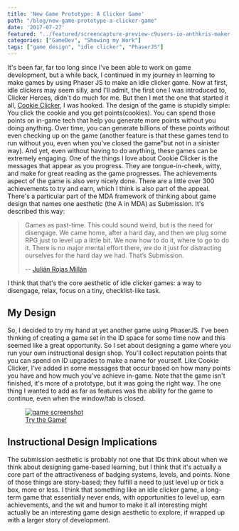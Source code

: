 ```yaml
---
title: 'New Game Prototype: A Clicker Game'
path: "/blog/new-game-prototype-a-clicker-game"
date: '2017-07-27'
featured: "../featured/screencapture-preview-c9users-io-anthkris-maker-click-index-html.png"
categories: ["GameDev", "Showing my Work"]
tags: ["game design", "idle clicker", "PhaserJS"]
---
```


It's been far, far too long since I've been able to work on game development, but a while back, I continued in my journey in learning to make games by using Phaser JS to make an idle clicker game. Now at first, idle clickers may seem silly, and I'll admit, the first one I was introduced to, Clicker Heroes, didn't do much for me. But then I met the one that started it all, [Cookie Clicker](http://orteil.dashnet.org/cookieclicker/), I was hooked. The design of the game is stupidly simple: You click the cookie and you get points(cookies). You can spend those points on in-game tech that help you generate more points without you doing anything. Over time, you can generate billions of these points without even checking up on the game (another feature is that these games tend to run without you, even when you've closed the game"but not in a sinister way). And yet, even without having to do anything, these games can be extremely engaging. One of the things I love about Cookie Clicker is the messages that appear as you progress. They are tongue-in-cheek, witty, and make for great reading as the game progresses. The achievements aspect of the game is also very nicely done. There are a little over 300 achievements to try and earn, which I think is also part of the appeal. There's a particular part of the MDA framework of thinking about game design that names one aesthetic (the A in MDA) as Submission. It's described this way:
> Games as past-time. This could sound weird, but is the need for disengage. We came home, after a hard day, and then we plug some RPG just to level up a little bit. We now how to do it, where to go to do it. There is no major mental effort there, we do it just for distracting ourselves for the hard day we had. That’s Submission.
>
> -- [Julián Rojas Millán](https://lakitusdevcartridge.wordpress.com/2012/12/06/why-do-we-play-aesthetics-of-play/)

I think that that's the core aesthetic of idle clicker games: a way to disengage, relax, focus on a tiny, checklist-like task.

## My Design

So, I decided to try my hand at yet another game using PhaserJS. I've been thinking of creating a game set in the ID space for some time now and this seemed like a great opportunity. So I set about designing a game where you run your own instructional design shop. You'll collect reputation points that you can spend on ID upgrades to make a name for yourself. Like Cookie Clicker, I've added in some messages that occur based on how many points you have and how much you've achieve in-game. Note that the game isn't finished, it's more of a prototype, but it was going the right way. The one thing I wanted to add as far as features was the ability for the game to continue, even when the window/tab is closed.

<figure>
    <a href="http://www.knanthony.com/showcase/clicker/index.html" target="blank">
      <img
        sizes="(max-width: 810px) 100vw, 810px"
        srcset="https://res.cloudinary.com/dhdaswa6t/image/upload/f_auto,q_60,w_203/v1530396697/blog/screencapture-preview-c9users-io-anthkris-maker-click-index-html.png 203w,
                https://res.cloudinary.com/dhdaswa6t/image/upload/f_auto,q_60,w_405/v1530396697/blog/screencapture-preview-c9users-io-anthkris-maker-click-index-html.png 405w,
                https://res.cloudinary.com/dhdaswa6t/image/upload/f_auto,q_60,w_810/v1530396697/blog/screencapture-preview-c9users-io-anthkris-maker-click-index-html.png 810w,
                https://res.cloudinary.com/dhdaswa6t/image/upload/f_auto,q_60,w_1215/v1530396697/blog/screencapture-preview-c9users-io-anthkris-maker-click-index-html.png 1215w"
        src="https://res.cloudinary.com/dhdaswa6t/image/upload/f_auto,q_60,w_810/v1530396697/blog/screencapture-preview-c9users-io-anthkris-maker-click-index-html.png"
        alt="game screenshot" />
      <figcaption>Try the Game!</figcaption>
    </a>
</figure>

## Instructional Design Implications

The submission aesthetic is probably not one that IDs think about when we think about designing game-based learning, but I think that it's actually a core part of the attractiveness of badging systems, levels, and points. None of those things are story-based; they fulfill a need to just level up or tick a box, more or less. I think that something like an idle clicker game, a long-term game that essentially never ends, with opportunities to level up, earn achievements, and the wit and humor to make it all interesting might actually be an interesting game design aesthetic to explore, if wrapped up with a larger story of development.
